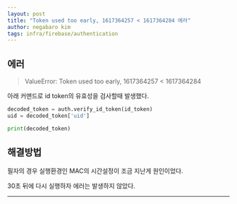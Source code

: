 ```yaml
---
layout: post
title: "Token used too early, 1617364257 < 1617364284 에러"
author: negabaro kim
tags: infra/firebase/authentication
---
```


## 에러

> ValueError: Token used too early, 1617364257 < 1617364284

아래 커맨드로 id token의 유효성을 검사할때 발생했다.


```python
decoded_token = auth.verify_id_token(id_token)
uid = decoded_token['uid']

print(decoded_token)
```

## 해결방법

필자의 경우 실행환경인 MAC의 시간설정이 조금 지난게 원인이었다.

30초 뒤에 다시 실행하자 에러는 발생하지 않았다.


---

[Token used too early, 1425303610 < 1425303636]: https://github.com/googleapis/google-api-php-client/issues/499
